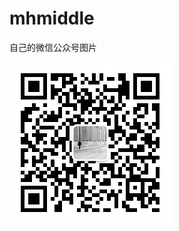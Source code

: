 # mhmiddle





自己的微信公众号图片

![image](https://github.com/18792647864/mhweb/blob/master/%E4%B8%AA%E4%BA%BA%E5%BE%AE%E4%BF%A1%E5%85%AC%E4%BC%97%E5%8F%B7.jpg)





